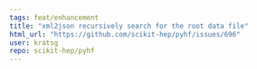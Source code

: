 ```yaml
---
tags: feat/enhancement
title: "xml2json recursively search for the root data file"
html_url: "https://github.com/scikit-hep/pyhf/issues/696"
user: kratsg
repo: scikit-hep/pyhf
---
```



